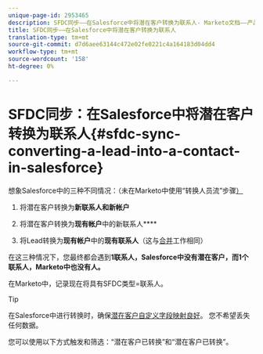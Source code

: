 ```yaml
---
unique-page-id: 2953465
description: SFDC同步——在Salesforce中将潜在客户转换为联系人- Marketo文档——产品文档
title: SFDC同步——在Salesforce中将潜在客户转换为联系人
translation-type: tm+mt
source-git-commit: d7d6aee63144c472e02fe0221c4a164183d04dd4
workflow-type: tm+mt
source-wordcount: '158'
ht-degree: 0%

---
```



# SFDC同步：在Salesforce中将潜在客户转换为联系人{#sfdc-sync-converting-a-lead-into-a-contact-in-salesforce}

想象Salesforce中的三种不同情况：（未在Marketo中使用“转换人员流”步骤[）](../../../../product-docs/core-marketo-concepts/smart-campaigns/flow-actions/convert-person.md)

1. 将潜在客户转换为&#x200B;**新联系人和新帐户**
1. 将潜在客户转换为&#x200B;**现有帐户**&#x200B;中的新联系人&#x200B;****

1. 将Lead转换为&#x200B;**现有帐户**&#x200B;中的&#x200B;**现有联系人**（这与[合并](sfdc-sync-merging-a-lead-contact-person.md)工作相同）

在这三种情况下，您最终都会遇到&#x200B;**1联系人，Salesforce中没有潜在客户，而1个联系人，Marketo中也没有人。**

在Marketo中，记录现在将具有SFDC类型=联系人。

>[!TIP]
>
>在Salesforce中进行转换时，确保[潜在客户自定义字段映射良好](https://help.salesforce.com/apex/HTViewHelpDoc?id=customize_mapleads.htm)。 您不希望丢失任何数据。

您可以使用以下方式触发和筛选：“潜在客户已转换”和“潜在客户已转换”。